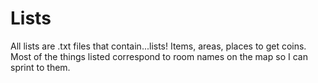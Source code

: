 # Lists
All lists are .txt files that contain...lists!  Items, areas, places to get coins.  Most of the
things listed correspond to room names on the map so I can sprint to them.
